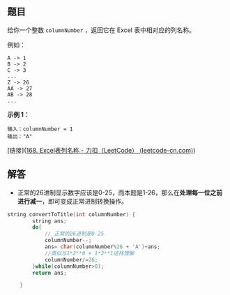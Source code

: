 ## 题目

给你一个整数 `columnNumber` ，返回它在 Excel 表中相对应的列名称。

例如：

```
A -> 1
B -> 2
C -> 3
...
Z -> 26
AA -> 27
AB -> 28 
...
```

 **示例 1：**

```
输入：columnNumber = 1
输出："A"
```

[链接]([168. Excel表列名称 - 力扣（LeetCode） (leetcode-cn.com)](https://leetcode-cn.com/problems/excel-sheet-column-title/))

## 解答

- 正常的26进制显示数字应该是0-25，而本题是1-26，那么在**处理每一位之前进行减一**，即可变成正常进制转换操作。

```cpp
string convertToTitle(int columnNumber) {
        string ans;
        do{ 
            // 正常的26进制是0-25
            columnNumber--; 
            ans= char(columnNumber%26 + 'A')+ans;
            //类似与1*2**0 + 1*2**1这样理解
            columnNumber/=26; 
        }while(columnNumber>0);
        return ans;

    }
```


